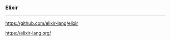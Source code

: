 ### Elixir
---
https://github.com/elixir-lang/elixir

https://elixir-lang.org/

```
```

```
```

```
```


